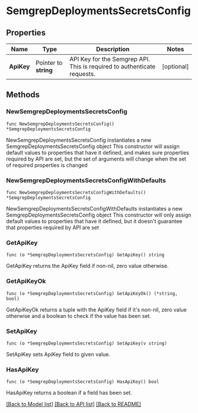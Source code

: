 # SemgrepDeploymentsSecretsConfig

## Properties

Name | Type | Description | Notes
------------ | ------------- | ------------- | -------------
**ApiKey** | Pointer to **string** | API Key for the Semgrep API. This is required to authenticate requests. | [optional] 

## Methods

### NewSemgrepDeploymentsSecretsConfig

`func NewSemgrepDeploymentsSecretsConfig() *SemgrepDeploymentsSecretsConfig`

NewSemgrepDeploymentsSecretsConfig instantiates a new SemgrepDeploymentsSecretsConfig object
This constructor will assign default values to properties that have it defined,
and makes sure properties required by API are set, but the set of arguments
will change when the set of required properties is changed

### NewSemgrepDeploymentsSecretsConfigWithDefaults

`func NewSemgrepDeploymentsSecretsConfigWithDefaults() *SemgrepDeploymentsSecretsConfig`

NewSemgrepDeploymentsSecretsConfigWithDefaults instantiates a new SemgrepDeploymentsSecretsConfig object
This constructor will only assign default values to properties that have it defined,
but it doesn't guarantee that properties required by API are set

### GetApiKey

`func (o *SemgrepDeploymentsSecretsConfig) GetApiKey() string`

GetApiKey returns the ApiKey field if non-nil, zero value otherwise.

### GetApiKeyOk

`func (o *SemgrepDeploymentsSecretsConfig) GetApiKeyOk() (*string, bool)`

GetApiKeyOk returns a tuple with the ApiKey field if it's non-nil, zero value otherwise
and a boolean to check if the value has been set.

### SetApiKey

`func (o *SemgrepDeploymentsSecretsConfig) SetApiKey(v string)`

SetApiKey sets ApiKey field to given value.

### HasApiKey

`func (o *SemgrepDeploymentsSecretsConfig) HasApiKey() bool`

HasApiKey returns a boolean if a field has been set.


[[Back to Model list]](../README.md#documentation-for-models) [[Back to API list]](../README.md#documentation-for-api-endpoints) [[Back to README]](../README.md)



